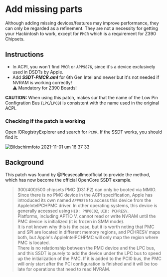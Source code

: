 # Add missing parts
Although adding missing devices/features may improve performance, they can only be regarded as a refinement. They are not a necessity for getting your Hackintosh to work, except for `PMCR` which is a requirement for Z390 Chipsets.

## Instructions
- In ACPI, you won't find `PMCR` or `APP9876`, since it's a device exclusively used in DSDTs by Apple. 
- Add ***SSDT-PMCR.aml*** for 6th Gen Intel and newer but it's not needed if NVRAM is working correctly!</br>
:warning: Mandatory for Z390 Boards!

**CAUTION:** When using this patch, makes sur that the name of the Low Pin Configration Bus (`LPC`/`LPCB`) is consistent with the name used in the original ACPI.

### Checking if the patch is working
Open IORegistryExplorer and search for `PCMR`. If the SSDT works, you should find it:</br>

![Bildschirmfoto 2021-11-01 um 16 37 33](https://user-images.githubusercontent.com/76865553/139699060-75fdc4b4-ff16-448e-9e19-96af3c392064.png)

## Background
This patch was found by @Pleasecallmeofficial to provide the method, which has now become the official OpenCore SSDT example.
  > 300/400/500 chipsets PMC (D31:F2) can only be booted via MMIO. Since there is no PMC device in the ACPI specification, Apple has introduced its own named `APP9876` to access this device from the AppleIntelPCHPMC driver. In other operating systems, this device is generally accessed using `HID: PNP0C02`, `UID: PCHRESV`.  
  > Platforms, including APTIO V, cannot read or write NVRAM until the PMC device is initialized (it is frozen in SMM mode).  
  > It is not known why this is the case, but it is worth noting that PMC and SPI are located in different memory regions, and PCHRESV maps both, but Apple's AppleIntelPCHPMC will only map the region where PMC is located.  
  > There is no relationship between the PMC device and the LPC bus, and this SSDT is purely to add the device under the LPC bus to speed up the initialization of the PMC. If it is added to the PCI0 bus, the PMC will only start after the PCI configuration is finished and it will be too late for operations that need to read NVRAM.
